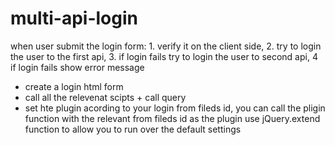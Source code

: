 # multi-api-login
when user submit the login form: 1. verify it on the client side, 2. try to login the user to the first api, 3. if login fails try to login the user to second api, 4 if login fails show error message

- create a login html form
- call all the relevenat scipts + call query
- set hte plugin acording to your login from fileds id, you can call the pligin function with the relevant from fileds id as the plugin use jQuery.extend function to allow you to run over the default settings
